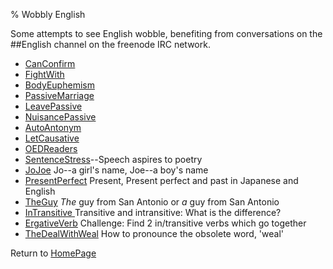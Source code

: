 % Wobbly English

Some attempts to see English wobble, benefiting from conversations on the ##English channel on the freenode IRC network.

* [CanConfirm](CanConfirm.html)
* [FightWith](FightWith.html)
* [BodyEuphemism](BodyEuphemism.html)
* [PassiveMarriage](PassiveMarriage.html)
* [LeavePassive](LeavePassive.html)
* [NuisancePassive](NuisancePassive.html)
* [AutoAntonym](AutoAntonym.html)
* [LetCausative](LetCausative.html)
* [OEDReaders](OEDReaders.html)
* [SentenceStress](SentenceStress.html)--Speech aspires to poetry
* [JoJoe](JoJoe.html) Jo--a girl's name, Joe--a boy's name
* [PresentPerfect](PresentPerfect.html) Present, Present perfect and past in Japanese and English
* [TheGuy](TheGuy.html) *The* guy from San Antonio or *a* guy from San Antonio
* [InTransitive ](InTransitive.html) Transitive and intransitive: What is the difference?
* [ErgativeVerb](ErgativeVerb.html) Challenge: Find 2 in/transitive verbs which go together
* [TheDealWithWeal](TheDealWithWeal.html) How to pronounce the obsolete word, 'weal'

Return to [HomePage](HomePage.html)
